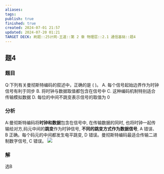 ```yaml
---
aliases: 
tags: 
publish: true
finished: true
created: 2024-07-01 21:57
updated: 2024-07-20 01:21
TARGET DECK: 刷题::25计网-王道::第 2 章 物理层::2.1 通信基础::题4
---
```


## 题4
### 题目
Q:下列有关曼彻斯特编码的叙述中，正确的是 ( )。
A. 每个信号起始边界作为时钟信号有利于同步
B. 将时钟与数据取值都包含在信号中
C. 这种编码机制特别适合传输模拟数据
D. 每位的中间不跳变表示信号的取值为 0
### 分析
A:曼彻斯特编码将**时钟和数据**包含在信号中, 在传输数据的同时, 也将时钟一起传输给对方,码元中间的**跳变**作为时钟信号, **不同的跳变方式作为数据信号**, A 错误、B 正确。每个码元的中间都发生电平跳变, $\mathrm{D}$ 错误。曼彻斯特编码最适合传输二进制数字信号, $\mathrm{C}$ 错误。
![](https://img.hwenyi.live/202407200121013.webp)
### 解
选B
